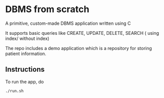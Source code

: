 # DBMS from scratch
A primitive, custom-made DBMS application written using C

It supports basic queries like CREATE, UPDATE, DELETE, SEARCH ( using index/ without index)

The repo includes a demo application which is a repository for storing patient information.

## Instructions
To run the app, do

```
./run.sh
```
